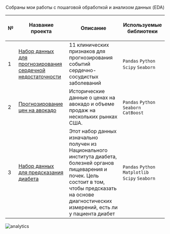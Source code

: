 <p align="center"> Собраны мои работы с  пошаговой обработкой и анализом данных (EDA) </p>


|<p align="center"> №| <p align="center">Название проекта | <p align="center">Описание |<p align="center"> Используемые библиотеки | 
| :---------------------- | :---------------------- | :---------------------- | :---------------------- |
|1| [Набор данных для прогнозирования сердечной недостаточности ](Heart_disease_risk_analysis) | 11 клинических признаков для прогнозирования событий сердечно-сосудистых заболеваний| `Pandas`  `Python` `Scipy` `Seaborn`|
|2| [Прогнозирование цен на авокадо](Avocado_price_analysis) | Исторические данные о ценах на авокадо и объеме продаж на нескольких рынках США.| `Pandas`  `Python` `Seaborn` `CatBoost`|
|3| [Набор данных для предсказания диабета](Diabetes_prediction) |Этот набор данных изначально получен из Национального института диабета, болезней органов пищеварения и почек. Цель состоит в том, чтобы предсказать на основе диагностических измерений, есть ли у пациента диабет |`Pandas`  `Python` `Matplotlib` `Scipy` `Seaborn`|
  
![analytics](https://user-images.githubusercontent.com/115698180/205716610-531462a4-be5f-49a3-8a2f-5342e19977c2.png)
